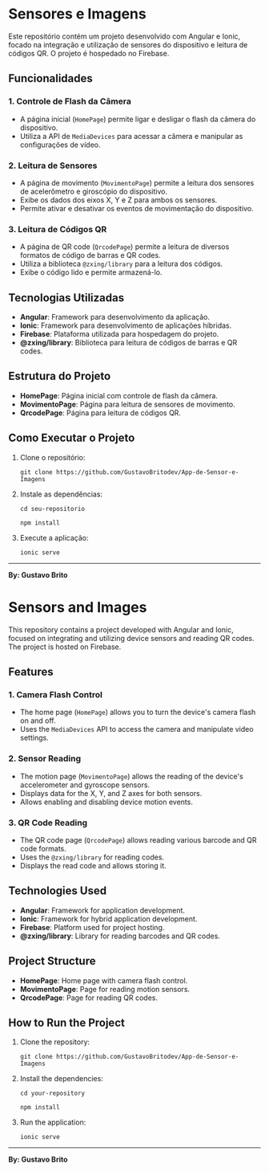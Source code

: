 
# Sensores e Imagens

Este repositório contém um projeto desenvolvido com Angular e Ionic, focado na integração e utilização de sensores do dispositivo e leitura de códigos QR. O projeto é hospedado no Firebase.

## Funcionalidades

### 1. Controle de Flash da Câmera

-   A página inicial (`HomePage`) permite ligar e desligar o flash da câmera do dispositivo.
-   Utiliza a API de `MediaDevices` para acessar a câmera e manipular as configurações de vídeo.

### 2. Leitura de Sensores

-   A página de movimento (`MovimentoPage`) permite a leitura dos sensores de acelerômetro e giroscópio do dispositivo.
-   Exibe os dados dos eixos X, Y e Z para ambos os sensores.
-   Permite ativar e desativar os eventos de movimentação do dispositivo.

### 3. Leitura de Códigos QR

-   A página de QR code (`QrcodePage`) permite a leitura de diversos formatos de código de barras e QR codes.
-   Utiliza a biblioteca `@zxing/library` para a leitura dos códigos.
-   Exibe o código lido e permite armazená-lo.

## Tecnologias Utilizadas

-   **Angular**: Framework para desenvolvimento da aplicação.
-   **Ionic**: Framework para desenvolvimento de aplicações híbridas.
-   **Firebase**: Plataforma utilizada para hospedagem do projeto.
-   **@zxing/library**: Biblioteca para leitura de códigos de barras e QR codes.

## Estrutura do Projeto

-   **HomePage**: Página inicial com controle de flash da câmera.
-   **MovimentoPage**: Página para leitura de sensores de movimento.
-   **QrcodePage**: Página para leitura de códigos QR.

## Como Executar o Projeto

1.  Clone o repositório:
    
    `git clone https://github.com/GustavoBritodev/App-de-Sensor-e-Imagens` 
    
2.  Instale as dependências:

    `cd seu-repositorio`
    
    `npm install` 
    
4.  Execute a aplicação:
  
    `ionic serve` 
    

----------

**By: Gustavo Brito**


# Sensors and Images

This repository contains a project developed with Angular and Ionic, focused on integrating and utilizing device sensors and reading QR codes. The project is hosted on Firebase.

## Features

### 1. Camera Flash Control

-   The home page (`HomePage`) allows you to turn the device's camera flash on and off.
-   Uses the `MediaDevices` API to access the camera and manipulate video settings.

### 2. Sensor Reading

-   The motion page (`MovimentoPage`) allows the reading of the device's accelerometer and gyroscope sensors.
-   Displays data for the X, Y, and Z axes for both sensors.
-   Allows enabling and disabling device motion events.

### 3. QR Code Reading

-   The QR code page (`QrcodePage`) allows reading various barcode and QR code formats.
-   Uses the `@zxing/library` for reading codes.
-   Displays the read code and allows storing it.

## Technologies Used

-   **Angular**: Framework for application development.
-   **Ionic**: Framework for hybrid application development.
-   **Firebase**: Platform used for project hosting.
-   **@zxing/library**: Library for reading barcodes and QR codes.

## Project Structure

-   **HomePage**: Home page with camera flash control.
-   **MovimentoPage**: Page for reading motion sensors.
-   **QrcodePage**: Page for reading QR codes.

## How to Run the Project

1.  Clone the repository:
    
    `git clone https://github.com/GustavoBritodev/App-de-Sensor-e-Imagens`
    
2.  Install the dependencies:
    
    `cd your-repository`
    
    `npm install`
    
3.  Run the application:
    
    `ionic serve`
    

----------

**By: Gustavo Brito**

